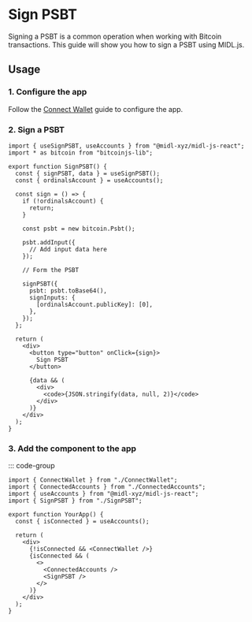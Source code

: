# Sign PSBT

Signing a PSBT is a common operation when working with Bitcoin transactions. This guide will show you how to sign a PSBT using MIDL.js.

## Usage

### 1. Configure the app

Follow the [Connect Wallet](connect-wallet.md) guide to configure the app.

### 2. Sign a PSBT

```tsx [SignPSBT.tsx]
import { useSignPSBT, useAccounts } from "@midl-xyz/midl-js-react";
import * as bitcoin from "bitcoinjs-lib";

export function SignPSBT() {
  const { signPSBT, data } = useSignPSBT();
  const { ordinalsAccount } = useAccounts();

  const sign = () => {
    if (!ordinalsAccount) {
      return;
    }

    const psbt = new bitcoin.Psbt();

    psbt.addInput({
      // Add input data here
    });

    // Form the PSBT

    signPSBT({
      psbt: psbt.toBase64(),
      signInputs: {
        [ordinalsAccount.publicKey]: [0],
      },
    });
  };

  return (
    <div>
      <button type="button" onClick={sign}>
        Sign PSBT
      </button>

      {data && (
        <div>
          <code>{JSON.stringify(data, null, 2)}</code>
        </div>
      )}
    </div>
  );
}
```

### 3. Add the component to the app

::: code-group

```tsx{4,15} [YourApp.tsx]
import { ConnectWallet } from "./ConnectWallet";
import { ConnectedAccounts } from "./ConnectedAccounts";
import { useAccounts } from "@midl-xyz/midl-js-react";
import { SignPSBT } from "./SignPSBT";

export function YourApp() {
  const { isConnected } = useAccounts();

  return (
    <div>
      {!isConnected && <ConnectWallet />}
      {isConnected && (
        <>
          <ConnectedAccounts />
          <SignPSBT />
        </>
      )}
    </div>
  );
}
```
